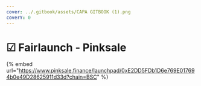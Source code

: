 ```yaml
---
cover: ../.gitbook/assets/CAPA GITBOOK (1).png
coverY: 0
---
```


# ☑ Fairlaunch - Pinksale

{% embed url="https://www.pinksale.finance/launchpad/0xE2DD5FDb1D6e769E017694b0e49D28625911d33d?chain=BSC" %}
